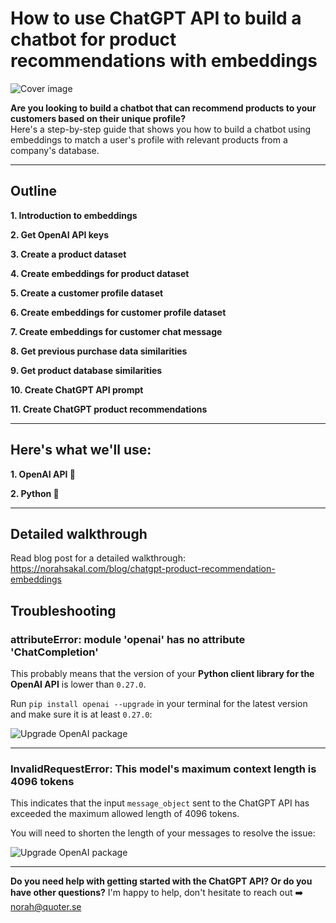 # How to use ChatGPT API to build a chatbot for product recommendations with embeddings

![Cover image](https://d2pwmb8xsybju4.cloudfront.net/posts/2023/chatgpt-recommend-products-embeddings/linkedin_card.png "Cover image")

**Are you looking to build a chatbot that can recommend products to your customers based on their unique profile?**<br>
Here's a step-by-step guide that shows you how to build a chatbot using embeddings to match a user's profile with relevant products from a company's database.

---

## Outline

**1. Introduction to embeddings**

**2. Get OpenAI API keys**

**3. Create a product dataset**

**4. Create embeddings for product dataset**

**5. Create a customer profile dataset**

**6. Create embeddings for customer profile dataset**

**7. Create embeddings for customer chat message**

**8. Get previous purchase data similarities**

**9. Get product database similarities**

**10. Create ChatGPT API prompt**

**11. Create ChatGPT product recommendations**

---

## Here's what we'll use:

**1. OpenAI API 🤖**

**2. Python 🐍**

---

## Detailed walkthrough
Read blog post for a detailed walkthrough: https://norahsakal.com/blog/chatgpt-product-recommendation-embeddings

## Troubleshooting

### attributeError: module 'openai' has no attribute 'ChatCompletion'

This probably means that the version of your **Python client library for the OpenAI API** is lower than `0.27.0`.

Run `pip install openai --upgrade` in your terminal for the latest version and make sure it is at least `0.27.0`:

![Upgrade OpenAI package](https://d2pwmb8xsybju4.cloudfront.net/posts/2023/chatgpt-api/4_troubleshooting.png "Upgrade OpenAI package")

---

### InvalidRequestError: This model's maximum context length is 4096 tokens

This indicates that the input `message_object` sent to the ChatGPT API has exceeded the maximum allowed length of 4096 tokens.

You will need to shorten the length of your messages to resolve the issue:

![Upgrade OpenAI package](https://d2pwmb8xsybju4.cloudfront.net/posts/2023/chatgpt-api/5_troubleshooting_2.png "Upgrade OpenAI package")

---

**Do you need help with getting started with the ChatGPT API? Or do you have other questions?**
I'm happy to help, don't hesitate to reach out ➡️ norah@quoter.se